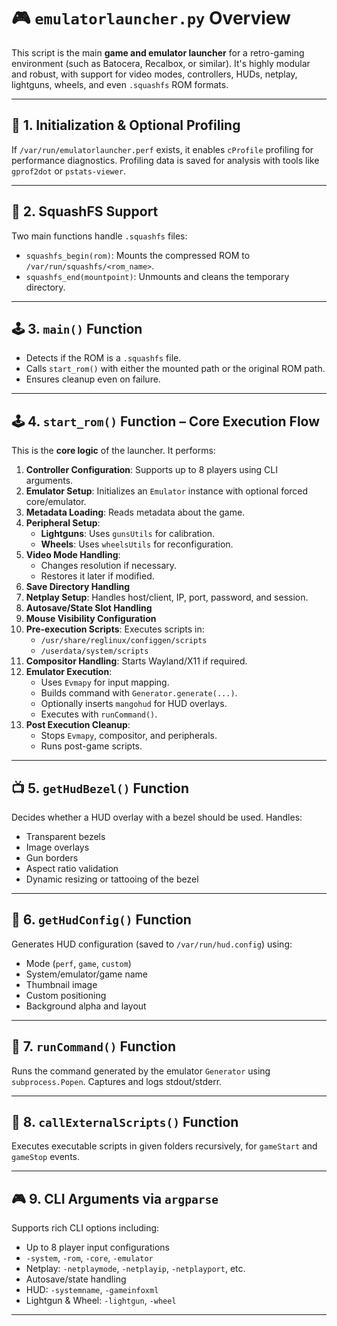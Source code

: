 # 🎮 `emulatorlauncher.py` Overview

This script is the main **game and emulator launcher** for a retro-gaming environment (such as Batocera, Recalbox, or similar). It's highly modular and robust, with support for video modes, controllers, HUDs, netplay, lightguns, wheels, and even `.squashfs` ROM formats.

---

## 🔧 1. Initialization & Optional Profiling

If `/var/run/emulatorlauncher.perf` exists, it enables `cProfile` profiling for performance diagnostics. Profiling data is saved for analysis with tools like `gprof2dot` or `pstats-viewer`.

---

## 🧩 2. SquashFS Support

Two main functions handle `.squashfs` files:

- `squashfs_begin(rom)`: Mounts the compressed ROM to `/var/run/squashfs/<rom_name>`.
- `squashfs_end(mountpoint)`: Unmounts and cleans the temporary directory.

---

## 🕹 3. `main()` Function

- Detects if the ROM is a `.squashfs` file.
- Calls `start_rom()` with either the mounted path or the original ROM path.
- Ensures cleanup even on failure.

---

## 🕹 4. `start_rom()` Function – Core Execution Flow

This is the **core logic** of the launcher. It performs:

1. **Controller Configuration**: Supports up to 8 players using CLI arguments.
2. **Emulator Setup**: Initializes an `Emulator` instance with optional forced core/emulator.
3. **Metadata Loading**: Reads metadata about the game.
4. **Peripheral Setup**:
   - **Lightguns**: Uses `gunsUtils` for calibration.
   - **Wheels**: Uses `wheelsUtils` for reconfiguration.
5. **Video Mode Handling**:
   - Changes resolution if necessary.
   - Restores it later if modified.
6. **Save Directory Handling**
7. **Netplay Setup**: Handles host/client, IP, port, password, and session.
8. **Autosave/State Slot Handling**
9. **Mouse Visibility Configuration**
10. **Pre-execution Scripts**: Executes scripts in:
    - `/usr/share/reglinux/configgen/scripts`
    - `/userdata/system/scripts`
11. **Compositor Handling**: Starts Wayland/X11 if required.
12. **Emulator Execution**:
    - Uses `Evmapy` for input mapping.
    - Builds command with `Generator.generate(...)`.
    - Optionally inserts `mangohud` for HUD overlays.
    - Executes with `runCommand()`.
13. **Post Execution Cleanup**:
    - Stops `Evmapy`, compositor, and peripherals.
    - Runs post-game scripts.

---

## 📺 5. `getHudBezel()` Function

Decides whether a HUD overlay with a bezel should be used. Handles:

- Transparent bezels
- Image overlays
- Gun borders
- Aspect ratio validation
- Dynamic resizing or tattooing of the bezel

---

## 🧾 6. `getHudConfig()` Function

Generates HUD configuration (saved to `/var/run/hud.config`) using:

- Mode (`perf`, `game`, `custom`)
- System/emulator/game name
- Thumbnail image
- Custom positioning
- Background alpha and layout

---

## 🏃 7. `runCommand()` Function

Runs the command generated by the emulator `Generator` using `subprocess.Popen`. Captures and logs stdout/stderr.

---

## 🧨 8. `callExternalScripts()` Function

Executes executable scripts in given folders recursively, for `gameStart` and `gameStop` events.

---

## 🎮 9. CLI Arguments via `argparse`

Supports rich CLI options including:

- Up to 8 player input configurations
- `-system`, `-rom`, `-core`, `-emulator`
- Netplay: `-netplaymode`, `-netplayip`, `-netplayport`, etc.
- Autosave/state handling
- HUD: `-systemname`, `-gameinfoxml`
- Lightgun & Wheel: `-lightgun`, `-wheel`

---
